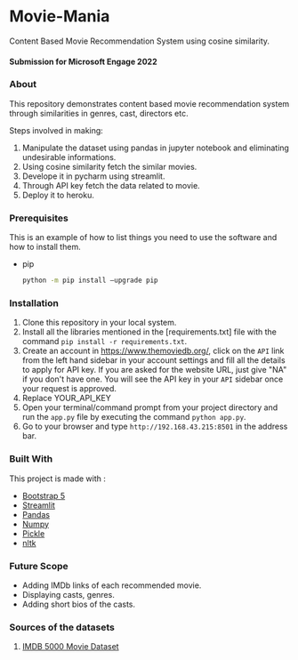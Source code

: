 # Movie-Mania
Content Based Movie Recommendation System using cosine similarity.

#### Submission for Microsoft Engage 2022

### About
This repository demonstrates content based movie recommendation system through similarities in genres, cast, directors etc.

Steps involved in making:
1. Manipulate the dataset using pandas in jupyter notebook and eliminating undesirable informations.
2. Using cosine similarity fetch the similar movies.
3. Develope it in pycharm using streamlit.
4. Through API key fetch the data related to movie.
5. Deploy it to heroku.

### Prerequisites

This is an example of how to list things you need to use the software and how to install them.

-   pip
    ```sh
    python -m pip install –upgrade pip
    ```
    
### Installation

1. Clone this repository in your local system.
2. Install all the libraries mentioned in the [requirements.txt] file with the command `pip install -r requirements.txt`.
3. Create an account in https://www.themoviedb.org/, click on the `API` link from the left hand sidebar in your account settings and fill all the details to apply for API key. If you are asked for the website URL, just give "NA" if you don't have one. You will see the API key in your `API` sidebar once your request is approved.
4. Replace YOUR_API_KEY
5. Open your terminal/command prompt from your project directory and run the `app.py` file by executing the command `python app.py`.
6. Go to your browser and type `http://192.168.43.215:8501` in the address bar.

### Built With

This project is made with :

-   [Bootstrap 5](https://getbootstrap.com)
-   [Streamlit](https://streamlit.io/)
-   [Pandas](https://pandas.pydata.org/)
-   [Numpy](https://numpy.org/)
-   [Pickle](https://docs.python.org/3/library/pickle.html)
-   [nltk](https://www.nltk.org/)

### Future Scope
- Adding IMDb links of each recommended movie.
- Displaying casts, genres.
- Adding short bios of the casts.

### Sources of the datasets 

1. [IMDB 5000 Movie Dataset](https://www.kaggle.com/carolzhangdc/imdb-5000-movie-dataset)
